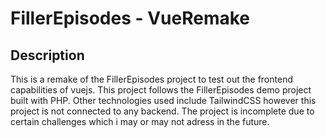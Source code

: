 # FillerEpisodes - VueRemake

## Description
This is a remake of the FillerEpisodes project to test out the frontend capabilities of vuejs. This project follows the FillerEpisodes demo project built with PHP. Other technologies used include TailwindCSS however this project is not connected to any backend. The project is incomplete due to certain challenges which i may or may not adress in the future.

